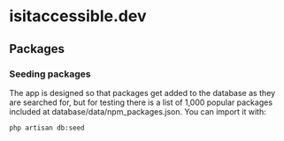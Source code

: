 # isitaccessible.dev

## Packages

### Seeding packages

The app is designed so that packages get added to the database as they are searched for, but for testing there is a list of 1,000 popular packages included at database/data/npm_packages.json. You can import it with:

```
php artisan db:seed
```